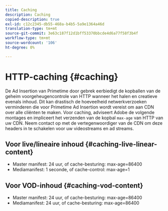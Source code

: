 ```yaml
---
title: Caching
description: Caching
copied-description: true
exl-id: c12c2345-db55-468a-b4b5-5a9e1364a46d
translation-type: tm+mt
source-git-commit: 3e63c187f12d1bff53370bbcde4d6a77f58f3b4f
workflow-type: tm+mt
source-wordcount: '106'
ht-degree: 0%

---
```


# HTTP-caching {#caching}

De Ad Insertion van Primetime door gebrek eerbiedigt de kopballen van de geheim voorgeheugencontrole van HTTP wanneer het halen en creatieve evenals inhoud.  Dit kan drastisch de hoeveelheid netwerkverzoeken verminderen die voor Primetime Ad Insertion wordt vereist om aan CDN over alle cliënten te maken.  Voor caching, adviseert Adobe de volgende montages en impliceert het verzenden van de kopbal `max-age` van HTTP van uw CDN.  Neem contact op met de vertegenwoordiger van de CDN om deze headers in te schakelen voor uw videostreams en ad streams.

## Voor live/lineaire inhoud {#caching-live-linear-content}

* Master manifest: 24 uur, of cache-besturing: max-age=86400
* Mediamanifest: 1 seconde, of cache-control: max-age=1

## Voor VOD-inhoud {#caching-vod-content}

* Master manifest: 24 uur, of cache-besturing: max-age=86400
* Mediamanifest: 24 uur, of cache-besturing: max-age=86400
